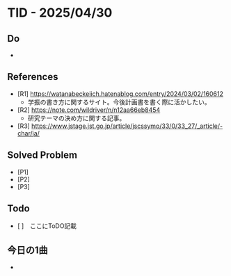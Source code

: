 # TID - 2025/04/30

## Do
- 

## References
- [R1] https://watanabeckeiich.hatenablog.com/entry/2024/03/02/160612
  -  学振の書き方に関するサイト。今後計画書を書く際に活かしたい。   
- [R2] https://note.com/wildriver/n/n12aa66eb8454
  - 研究テーマの決め方に関する記事。
- [R3] https://www.jstage.jst.go.jp/article/jscssymo/33/0/33_27/_article/-char/ja/


## Solved Problem
- [P1] 
- [P2] 
- [P3] 


## Todo
- [ ]　ここにToDO記載

## 今日の1曲
- 
